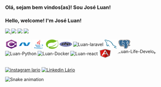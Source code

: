 ### Olá, sejam bem vindos(as)! Sou José Luan!
### Hello, welcome! I'm José Luan!

<div>
  <a href="https://github.com/jose-luan19">
  <img height="180em" src="https://github-readme-stats-sigma-five.vercel.app/api?username=jose-luan19&show_icons=true&theme=dracula&include_all_commits=true&count_private=true"/>
  <img height="180em" src="https://github-readme-stats-sigma-five.vercel.app/api/top-langs/?username=jose-luan19&layout=compact&langs_count=10&theme=dracula"/></a>
  <img height="180em" src="https://github-readme-stats-sigma-five.vercel.app/api/top-langs/?username=jose-luan19&repo=subscribe-service-streaming-with-rabbitMQ&theme=dracula"/></a>
  <img height="180em" src="https://github-readme-stats-sigma-five.vercel.app/api/top-langs/?username=jose-luan19&repo=aluracord-dbz&theme=dracula"/></a>
</div>

<div style="display: inline_block"><br>
  <img align="center" alt="Luan-Csharp" height="30" width="40" src="https://raw.githubusercontent.com/devicons/devicon/master/icons/csharp/csharp-original.svg">
  <img align="center" alt="Luan-Net" height="30" width="40" src="https://raw.githubusercontent.com/devicons/devicon/master/icons/dot-net/dot-net-original.svg">
  <img align="center" alt="Luan-Java" height="30" width="40" src="https://raw.githubusercontent.com/devicons/devicon/master/icons/java/java-original.svg">
  <img align="center" alt="Luan-Spring-Boot" height="30" width="40" src="https://raw.githubusercontent.com/devicons/devicon/master/icons/spring/spring-original.svg">
  <img align="center" alt="Luan-php" height="30" width="40" src="https://raw.githubusercontent.com/devicons/devicon/master/icons/php/php-original.svg">
   <img align="center" alt="Luan-laravel" height="30" width="40" src="https://upload.wikimedia.org/wikipedia/commons/thumb/9/9a/Laravel.svg/1969px-Laravel.svg.png">
  <img align="center" alt="Luan-Mysql" height="30" width="40" src="https://raw.githubusercontent.com/devicons/devicon/master/icons/mysql/mysql-original.svg">
  <img align="center" alt="Luan-Postgresql" height="30" width="40" src="https://raw.githubusercontent.com/devicons/devicon/master/icons/postgresql/postgresql-original.svg">
  <img align="center" alt="Luan-Python" height="30" width="40" src="https://cdn.jsdelivr.net/gh/devicons/devicon/icons/python/python-original.svg">
  <img align="center" alt="Luan-Docker" height="30" width="40" src="https://cdn.icon-icons.com/icons2/2407/PNG/512/docker_icon_146192.png">
  <img align="center" alt="Luan-react" height="30" width="40" src="https://cdn.jsdelivr.net/gh/devicons/devicon/icons/react/react-original.svg">
  <img align="center" alt="Luan-Angular" height="30" width="40" src="https://raw.githubusercontent.com/devicons/devicon/master/icons/angularjs/angularjs-original.svg">
  <img align="right" alt="Luan-Life-Developer" height="140" style="border-radius:50px;" src="http://clubedosgeeks.com.br/wp-content/uploads/2016/01/dormrm.gif">
</div>

##
 
<div> 
   <a href="https://instagram.com/jose_luan19" target="_blank"><img src="https://img.shields.io/badge/-Instagram-%23E4405F?style=for-the-badge&logo=instagram&logoColor=white" target="_blank" alt="instagram lario"></a>
  <a href="https://www.linkedin.com/in/josé-luan-298459180" target="_blank"><img src="https://img.shields.io/badge/-LinkedIn-%230077B5?style=for-the-badge&logo=linkedin&logoColor=white" target="_blank" alt="Linkedin Lário"></a>
  
  ![Snake animation](https://github.com/jose-luan19/jose-luan19/blob/output/github-contribution-grid-snake.svg)
</div>
